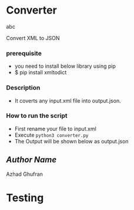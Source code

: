 # Converter
abc

Convert XML to JSON

### prerequisite
- you need to install below library using pip
- $ pip install xmltodict
 
### Description
- It coverts any input.xml file into output.json.

### How to run the script

- First rename your file to input.xml 
- Execute `python3 converter.py`
- The Output will be shown below as output.json

## *Author Name*
Azhad Ghufran


# Testing
